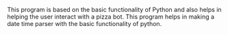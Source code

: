 This program is based on the basic functionality of Python and also helps in helping the user interact with a pizza bot.
This program helps in making a date time parser with the basic functionality of python.